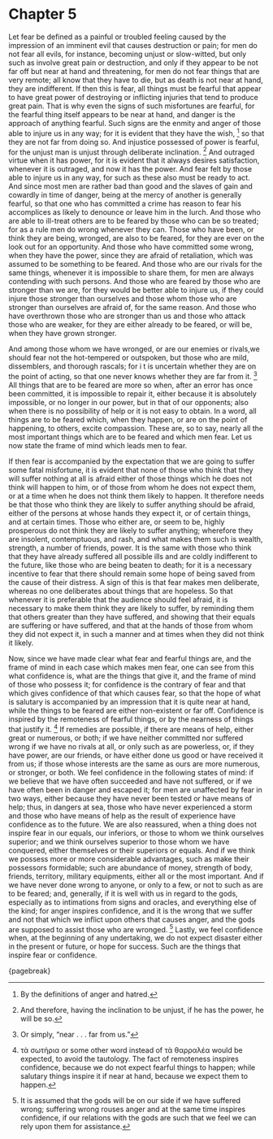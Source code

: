 # Chapter 5

Let fear be defined as a painful or troubled feeling caused by the impression of an imminent evil that causes destruction or pain; for men do not
fear all evils, for instance, becoming unjust or slow-witted, but only such as involve great pain or destruction, and only if they appear to be not
far off but near at hand and threatening, for men do not fear things that are very remote; all know that they have to die, but as death is not near
at hand, they are indifferent. If then this is fear, all things must be fearful that appear to have great power of destroying or inflicting injuries
that tend to produce great pain. That is why even the signs of such misfortunes are fearful, for the fearful thing itself appears to be near at
hand, and danger is the approach of anything fearful. Such signs are the enmity and anger of those able to injure us in any way; for it is evident
that they have the wish, [^^4_1] so that they are not far from doing so. And injustice possessed of power is fearful, for the unjust man is unjust
through deliberate inclination. [^^4_2] And outraged virtue when it has power, for it is evident that it always desires satisfaction, whenever it is
outraged, and now it has the power. And fear felt by those able to injure us in any way, for such as these also must be ready to act. And since most
men are rather bad than good and the slaves of gain and cowardly in time of danger, being at the mercy of another is generally fearful, so that one
who has committed a crime has reason to fear his accomplices as likely to denounce or leave him in the lurch. And those who are able to ill-treat
others are to be feared by those who can be so treated; for as a rule men do wrong whenever they can. Those who have been, or think they are being,
wronged, are also to be feared, for they are ever on the look out for an opportunity. And those who have committed some wrong, when they have the
power, since they are afraid of retaliation, which was assumed to be something to be feared. And those who are our rivals for the same things,
whenever it is impossible to share them, for men are always contending with such persons. And those who are feared by those who are stronger than we
are, for they would be better able to injure us, if they could injure those stronger than ourselves and those whom those who are stronger than
ourselves are afraid of, for the same reason. And those who have overthrown those who are stronger than us and those who attack those who are
weaker, for they are either already to be feared, or will be, when they have grown stronger.

And among those whom we have wronged, or are our enemies or rivals,we should fear not the hot-tempered or outspoken, but
those who are mild, dissemblers, and thorough rascals; for i t is uncertain whether they are on the point of acting, so that one never knows whether
they are far from it. [^^4_3] All things that are to be feared are more so when, after an error has once been committed, it is impossible to repair
it, either because it is absolutely impossible, or no longer in our power, but in that of our opponents; also when there is no possibility of help
or it is not easy to obtain. In a word, all things are to be feared which, when they happen, or are on the point of happening, to others, excite
compassion. These are, so to say, nearly all the most important things which are to be feared and which men fear. Let us now state the frame of mind
which leads men to fear.

If then fear is accompanied by the expectation that we are going to suffer some fatal misfortune, it is evident that none of those who think that
they will suffer nothing at all is afraid either of those things which he does not think will happen to him, or of those from whom he does not
expect them, or at a time when he does not think them likely to happen. It therefore needs be that those who think they are likely to suffer
anything should be afraid, either of the persons at whose hands they expect it, or of certain things, and at certain times. Those who either are, or
seem to be, highly prosperous do not think they are likely to suffer anything; wherefore they are insolent, contemptuous, and rash, and what makes
them such is wealth, strength, a number of friends, power. It is the same with those who think that they have already suffered all possible ills and
are coldly indifferent to the future, like those who are being beaten to death; for it is a necessary incentive to fear that there should remain
some hope of being saved from the cause of their distress. A sign of this is that fear makes men deliberate, whereas no one deliberates about things
that are hopeless. So that whenever it is preferable that the audience should feel afraid, it is necessary to make them think they are likely to
suffer, by reminding them that others greater than they have suffered, and showing that their equals are suffering or have suffered, and that at the
hands of those from whom they did not expect it, in such a manner and at times when they did not think it likely.

Now, since we have made clear what fear and fearful things are, and the frame of mind in each case which makes men fear, one can see from this what
confidence is, what are the things that give it, and the frame of mind of those who possess it; for confidence is the contrary of fear and that
which gives confidence of that which causes fear, so that the hope of what is salutary is accompanied by an impression that it is quite near at
hand, while the things to be feared are either non-existent or far off. Confidence is inspired by the remoteness of fearful things, or by the
nearness of things that justify it. [^^4_4] If remedies are possible, if there are means of help, either great or numerous, or both; if we have
neither committed nor suffered wrong if we have no rivals at all, or only such as are powerless, or, if they have power, are our friends, or have
either done us good or have received it from us; if those whose interests are the same as ours are more numerous, or stronger, or both. We feel
confidence in the following states of mind: if we believe that we have often succeeded and have not suffered, or if we have often been in danger and
escaped it; for men are unaffected by fear in two ways, either because they have never been tested or have means of help; thus, in dangers at sea,
those who have never experienced a storm and those who have means of help as the result of experience have confidence as to the future. We are also
reassured, when a thing does not inspire fear in our equals, our inferiors, or those to whom we think ourselves superior; and we think ourselves
superior to those whom we have conquered, either themselves or their superiors or equals. And if we think we possess more or more considerable
advantages, such as make their possessors formidable; such are abundance of money, strength of body, friends, territory, military equipments, either
all or the most important. And if we have never done wrong to anyone, or only to a few, or not to such as are to be feared; and, generally, if it is
well with us in regard to the gods, especially as to intimations from signs and oracles, and everything else of the kind; for anger inspires
confidence, and it is the wrong that we suffer and not that which we inflict upon others that causes anger, and the gods are supposed to assist
those who are wronged. [^^4_5] Lastly, we feel confidence when, at the beginning of any undertaking, we do not expect disaster either in the present
or future, or hope for success. Such are the things that inspire fear or confidence.

{pagebreak}

[^^4_1]: By the definitions of anger and hatred.

[^^4_2]: And therefore, having the inclination to be unjust, if he has the power, he
will be so.

[^^4_3]: Or simply, “near . . . far from us.”

[^^4_4]: τὰ σωτήρια or some other word instead of τὰ θαρραλέα would be expected, to avoid the tautology. The fact of remoteness inspires confidence,
because we do not expect fearful things to happen; while salutary things inspire it if near at hand, because we expect them to happen.

[^^4_5]: It is assumed that the gods will be on our side if we have suffered wrong; suffering wrong rouses anger and at the same time inspires confidence, if our relations with the gods are
such that we feel we can rely upon them for assistance. 


